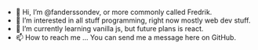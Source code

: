 - 👋 Hi, I’m @fanderssondev, or more commonly called Fredrik. 
- 👀 I’m interested in all stuff programming, right now mostly web dev stuff. 
- 🌱 I’m currently learning vanilla js, but future plans is react.
- 📫 How to reach me ... You can send me a message here on GitHub.

<!---
nanobyter/nanobyter is a ✨ special ✨ repository because its `README.md` (this file) appears on your GitHub profile.
You can click the Preview link to take a look at your changes.
--->
